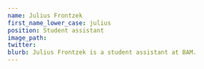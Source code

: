```yaml
---
name: Julius Frontzek
first_name_lower_case: julius
position: Student assistant
image_path: 
twitter: 
blurb: Julius Frontzek is a student assistant at BAM.
---
```

